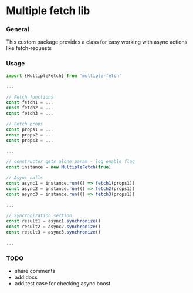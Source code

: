 # Multiple fetch lib

### General

This custom package provides a class 
for easy working with async actions like fetch-requests 

### Usage

```js
import {MultipleFetch} from 'multiple-fetch'

...

// Fetch functions
const fetch1 = ...
const fetch2 = ...
const fetch3 = ...

// Fetch props
const props1 = ...
const props2 = ...
const props3 = ...

...

// constructor gets alone param - log enable flag
const instance = new MultipleFetch(true)

// Async calls
const async1 = instance.run(() => fetch1(props1))
const async2 = instance.run(() => fetch2(props1))
const async3 = instance.run(() => fetch3(props1))
    
...

// Syncronization section
const result1 = async1.synchronize()
const result2 = async2.synchronize()
const result3 = async3.synchronize()
    
...
```

### TODO

- share comments
- add docs
- add test case for checking async boost